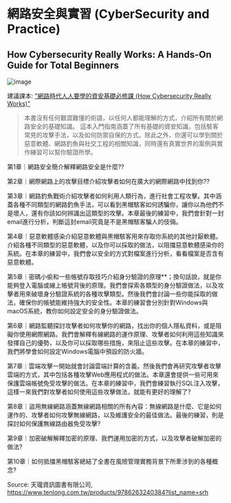 # 網路安全與實習 (CyberSecurity and Practice)

## How Cybersecurity Really Works: A Hands-On Guide for Total Beginners

![image](https://user-images.githubusercontent.com/89304181/219853399-62a211b4-c8f5-4b2e-a445-0161e357255a.png)

建議課本: ["網路時代人人要學的資安基礎必修課 (How Cybersecurity Really Works)"](https://www.tenlong.com.tw/products/9786263240384?list_name=srh)

>本書沒有任何艱澀難懂的術語，以任何人都能理解的方式，介紹所有關於網路安全的基礎知識。
這本入門指南涵蓋了所有基礎的資安知識，包括駭客常見的攻擊手法，以及如何防禦自保的方式。除此之外，你還可以學到關於惡意軟體、網路釣魚與社交工程的相關知識，同時還有真實世界的案例與實作練習可以幫你驗證所學。

第1章｜網路安全簡介解釋網路安全是什麼??

第2章｜網際網路上的攻擊目標介紹攻擊者如何在廣大的網際網路中找到你??

第3章｜網路釣魚戰術介紹攻擊者如何利用人類行為，進行社會工程攻擊。其中涵蓋各種不同類型的網路釣魚手法，可以看到黑帽駭客如何誘騙你，讓你以為他們不是壞人，還有你該如何辨識出這類型的攻擊。本章最後的練習中，我們會針對一封email進行分析，判斷這封email究竟是不是黑帽駭客騙人的伎倆。

第4章｜惡意軟體感染介紹惡意軟體與黑帽駭客用來存取你系統的其他討厭軟體。介紹各種不同類型的惡意軟體，以及你可以採取的做法，以阻擋惡意軟體感染你的系統。在本章的練習中，我們會以安全的方式對檔案進行分析，看看檔案是否含有惡意軟體。

第5章｜密碼小偷和一些帳號存取技巧介紹身分驗證的原理**；換句話說，就是你能夠登入電腦或線上帳號背後的原理。我們會探索各類型的身分驗證做法，以及攻擊者用來破壞身分驗證系統的各種攻擊類型。然後我們會討論一些你能採取的做法，確保你的帳號能維持強大的安全性。本章的練習會分別針對Windows與macOS系統，教你如何設定安全的身分驗證做法。

第6章｜網路監聽探討攻擊者如何攻擊你的網路，找出你的個人隱私資料，或是阻礙你使用網際網路。我們會解釋有線網路的運作原理、攻擊者如何利用這些知識來發揮自己的優勢，以及你可以採取哪些措施，來阻止這些攻擊。在本章的練習中，我們將學會如何設定Windows電腦中預設的防火牆。

第7章｜雲端攻擊一開始就會討論雲端計算的含義。然後我們會再研究攻擊者攻擊雲端的方式，其中包括各種攻擊Web應用程式的做法。本章還會提供一些可用來保護雲端帳號免受攻擊的做法。在本章的練習中，我們會練習執行SQL注入攻擊，這樣一來我們對攻擊者如何使用這些攻擊做法，就能有更好的理解了?

第8章｜盜用無線網路涵蓋無線網路相關的所有內容：無線網路是什麼、它是如何運作的、攻擊者如何攻擊無線網路，以及維護安全的最佳做法。最後的練習，則是探討如何保護無線路由器免受攻擊?

第9章｜加密破解解釋加密的原理、我們運用加密的方式，以及攻擊者破解加密的做法?

第10章｜如何抵擋黑帽駭客總結了全書在風險管理實務背景下所牽涉到的各種概念?

Source: 天瓏資訊圖書有限公司, https://www.tenlong.com.tw/products/9786263240384?list_name=srh

